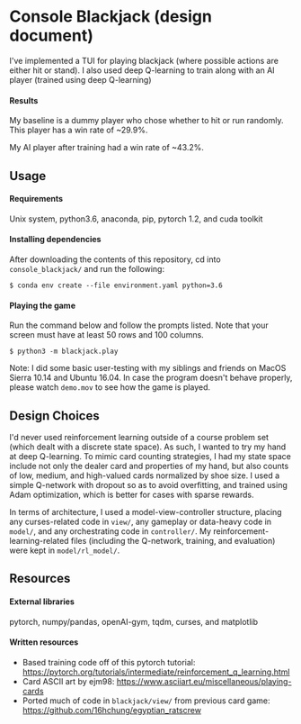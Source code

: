 # Console Blackjack (design document)
I've implemented a TUI for playing blackjack (where possible actions are either hit or stand). I also used deep Q-learning to train  along with an AI player (trained using deep Q-learning)
#### Results
My baseline is a dummy player who chose whether to hit or run randomly. This player has a win rate of ~29.9%.

My AI player after training had a win rate of ~43.2%.

## Usage
#### Requirements
Unix system, python3.6, anaconda, pip, pytorch 1.2, and cuda toolkit

#### Installing dependencies
After downloading the contents of this repository, cd into `console_blackjack/` and run the following:
```
$ conda env create --file environment.yaml python=3.6
```

#### Playing the game
Run the command below and follow the prompts listed. Note that your screen must have at least 50 rows and 100 columns.
```
$ python3 -m blackjack.play
```
Note: I did some basic user-testing with my siblings and friends on MacOS Sierra 10.14 and Ubuntu 16.04. In case the program doesn't behave properly, please watch `demo.mov` to see how the game is played.
 
## Design Choices
I'd never used reinforcement learning outside of a course problem set (which dealt with a discrete state space). As such, I wanted to try my hand at deep Q-learning. To mimic card counting strategies, I had my state space include not only the dealer card and properties of my hand, but also counts of low, medium, and high-valued cards normalized by shoe size. I used a simple Q-network with dropout so as to avoid overfitting, and trained using Adam optimization, which is better for cases with sparse rewards.

In terms of architecture, I used a model-view-controller structure, placing any curses-related code in `view/`, any gameplay or data-heavy code in `model/`, and any orchestrating code in `controller/`. My reinforcement-learning-related files (including the Q-network, training, and evaluation) were kept in `model/rl_model/`.

## Resources
#### External libraries
pytorch, numpy/pandas, openAI-gym, tqdm, curses, and matplotlib

#### Written resources
- Based training code off of this pytorch tutorial: https://pytorch.org/tutorials/intermediate/reinforcement_q_learning.html
- Card ASCII art by ejm98: https://www.asciiart.eu/miscellaneous/playing-cards
- Ported much of code in `blackjack/view/` from previous card game: https://github.com/16hchung/egyptian_ratscrew
